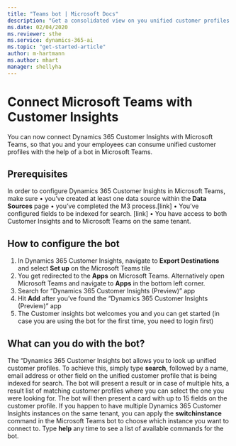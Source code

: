 ```yaml
---
title: "Teams bot | Microsoft Docs"
description: "Get a consolidated view on you unified customer profiles in Dynamics 365 Customer Insights."
ms.date: 02/04/2020
ms.reviewer: sthe
ms.service: dynamics-365-ai
ms.topic: "get-started-article"
author: m-hartmann
ms.author: mhart
manager: shellyha
---
```

# Connect Microsoft Teams with Customer Insights 
You can now connect Dynamics 365 Customer Insights with Microsoft Teams, so that you and your employees can consume unified customer profiles with the help of a bot in Microsoft Teams. 
## Prerequisites
In order to configure Dynamics 365 Customer Insights in Microsoft Teams, make sure 
•	you’ve created at least one data source within the **Data Sources** page 
•	you’ve completed the M3 process.[link] 
•	You’ve configured fields to be indexed for search. [link]
•	You have access to both Customer Insights and to Microsoft Teams on the same tenant. 

## How to configure the bot
1.	In Dynamics 365 Customer Insights, navigate to **Export Destinations** and select **Set up** on the Microsoft Teams tile
2.	You get redirected to the **Apps**  on Microsoft Teams. Alternatively open Microsoft Teams and navigate to **Apps** in the bottom left corner. 
3.	Search for “Dynamics 365 Customer Insights (Preview)” app 
4.	Hit **Add** after you’ve found the “Dynamics 365 Customer Insights (Preview)” app
5.	The Customer insights bot welcomes you and you can get started (in case you are using the bot for the first time, you need to login first)
## What can you do with the bot?
The “Dynamics 365 Customer Insights bot allows you to look up unified customer profiles. To achieve this, simply type **search**, followed by a name, email address or other field on the unified customer profile that is being indexed for search. 
The bot will present a result or in case of multiple hits, a result list of matching customer profiles where you can select the one you were looking for. The bot will then present a card with up to 15 fields on the customer profile. 
If you happen to have multiple Dynamics 365 Customer Insights instances on the same tenant, you can apply the **switchinstance** command in the Microsoft Teams bot to choose which instance you want to connect to. 
Type **help** any time to see a list of available commands for the bot.  
